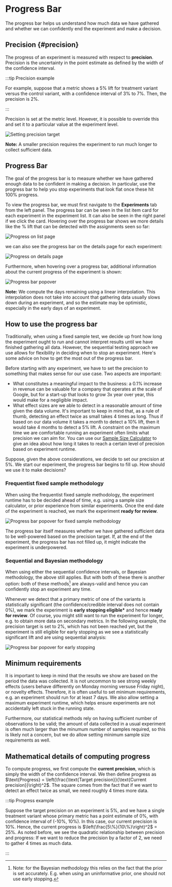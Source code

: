 # Progress Bar

The progress bar helps us understand how much data we have gathered and whether we can confidently end the experiment and make a decision.

## Precision {#precision}

The progress of an experiment is measured with respect to **precision**. Precision is the uncertainty in the point estimate as defined by the width of the confidence interval.

:::tip Precision example

For example, suppose that a metric shows a 5% lift for treatment variant versus the control variant, with a confidence interval of 3% to 7%. Then, the precision is 2%.

:::

Precision is set at the metric level. However, it is possible to override this and set it to a particular value at the experiment level.

![Setting precision target](/img/interpreting-experiments/progress-bar-analysis-plan.png)

**Note:** A smaller precision requires the experiment to run much longer to collect sufficient data.

## Progress Bar

The goal of the progress bar is to measure whether we have gathered enough data to be confident in making a decision. In particular, use the progress bar to help you stop experiments that look flat once these hit 100% progress.

To view the progress bar, we must first navigate to the **Experiments** tab from the left panel. The progress bar can be seen in the list item card for each experiment in the experiment list. It can also be seen in the right panel if we click the card. Hovering over the progress bar shows we more details like the % lift that can be detected with the assignments seen so far:

![Progress on list page](/img/interpreting-experiments/progress-card.png)

we can also see the progress bar on the details page for each experiment:

![Progress on details page](/img/interpreting-experiments/progress-details.png)

Furthermore, when hovering over a progress bar, additional information about the current progress of the experiment is shown:

![Progress bar popover](/img/interpreting-experiments/progress-popover.png)

**Note:** We compute the days remaining using a linear interpolation. This interpolation does not take into account that gathering data usually slows down during an experiment, and so the estimate may be optimistic, especially in the early days of an experiment.

## How to use the progress bar

Traditionally, when using a fixed sample test, we decide up front how long the experiment ought to run and cannot interpret results until we have finished gathering all data. However, the sequential testing approach we use allows for flexibility in deciding when to stop an experiment. Here's some advice on how to get the most out of the progress bar.

Before starting with any experiment, we have to set the precision to something that makes sense for our use case. Two aspects are important:

- What constitutes a meaningful impact to the business: a 0.1% increase in revenue can be valuable for a company that operates at the scale of Google, but for a start-up that looks to grow 3x year over year, this would make for a negligible impact.
- What effect sizes are we able to detect in a reasonable amount of time given the data volume. It's important to keep in mind that, as a rule of thumb, detecting an effect twice as small takes 4 times as long. Thus if based on our data volume it takes a month to detect a 10% lift, then it would take 4 months to detect a 5% lift. A constraint on the maximum time we are comfortable running an experiment often limits what precision we can aim for. You can use our [Sample Size Calculator](/statistics/sample-size-calculator/usage) to give an idea about how long it takes to reach a certain level of precision based on experiment runtime.

Suppose, given the above considerations, we decide to set our precision at 5%. We start our experiment, the progress bar begins to fill up. How should we use it to make decisions?

### Frequentist fixed sample methodology

When using the frequentist fixed sample methodology, the experiment runtime has to be decided ahead of time, e.g. using a sample size calculator, or prior experience from similar experiments.
Once the end date of the experiment is reached, we mark the experiment **ready for review**.

![Progress bar popover for fixed sample methodology](/img/interpreting-experiments/progress-bar-fixed-sample.png)

The progress bar itself measures whether we have gathered sufficient data to be well-powered based on the precision target.
If, at the end of the experiment, the progress bar has not filled up, it might indicate the experiment is underpowered.

### Sequential and Bayesian methodology

When using either the sequential confidence intervals, or Bayesian methodology, the above still applies.
But with both of these there is another option: both of these methods[^bayesian-peeking] are always-valid and hence you can confidently stop an experiment any time.

Whenever we detect that a primary metric of one of the variants is statistically significant (the confidence/credible interval does not contain 0%), we mark the experiment is **early stopping eligible\*** and hence **ready for review**. Of course, you might still want to run the experiment for longer, e.g. to obtain more data on secondary metrics. In the following example, the precision target is set to 2%, which has not been reached yet, but the experiment is still eligible for early stopping as we see a statistically significant lift and are using sequential analysis:

![Progress bar popover for early stopping](/img/interpreting-experiments/progress-bar-early-stopping.png)

## Minimum requirements

It is important to keep in mind that the results we show are based on the period the data was collected. It is not uncommon to see strong weekly effects (users behave differently on Monday morning versuse Friday night), or novelty effects.
Therefore, it is often useful to set minimum requirements, e.g. an experiment should run for at least 7 days.
We also allow setting a maximum experiment runtime, which helps ensure experiments are not accidentally left stuck in the running state.

Furthermore, our statistical methods rely on having sufficient number of observations to be valid; the amount of data collected in a usual experiment is often much larger than the minumum number of samples required, so this is likely not a concern, but we do allow setting minimum sample size requirements as well.

## Mathematical details of computing progress

To compute progress, we first compute the **current precision**, which is simply the width of the confidence interval.
We then define progress as $\text{Progress} = \left(\frac{\text{Target precision}}{\text{Current precision}}\right)^2$. The square comes from the fact that if we want to detect an effect twice as small, we need roughly 4 times more data.

:::tip Progress example

Suppose the target precision on an experiment is 5%, and we have a single treatment variant whose primary metric has a point estimate of 0%, with confidence interval of (-10%, 10%). In this case, our current precision is 10%.
Hence, the current progress is $\left(\frac{5\%}{10\%}\right)^2$ = 25%.
As noted before, we see the quadratic relationship between precision and progress:
If we want to reduce the precision by a factor of 2, we need to gather 4 times as much data.

:::

[^bayesian-peeking]: Note: for the Bayesian methodology this relies on the fact that the prior is set accurately. E.g. when using an uninformative prior, one should not use early stopping.
